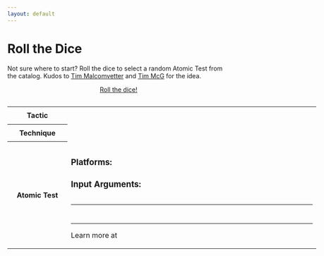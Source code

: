 ```yaml
---
layout: default
---
```


# Roll the Dice

Not sure where to start? Roll the dice to select a random Atomic Test from the catalog. Kudos to 
[Tim Malcomvetter](https://medium.com/@malcomvetter/red-team-use-of-mitre-att-ck-f9ceac6b3be2) and
[Tim McG](https://www.twitter.com/NotMedic) for the idea.

<div style="text-align: center; margin-bottom: 30px;">
  <a class="btn btn-roll-the-dice" href="#" onclick="roll_the_dice()">Roll the dice!</a>
</div>

<table id="roll-the-dice" style="width: auto; margin: 0 auto; display: table; min-width: 700px; max-width: 700px;">
  <tr>
    <th style="width: 120px"><strong>Tactic</strong></th>  
    <td class="randoms">
      <h2 class="random-tactic-name"></h2>
    </td>  
  </tr>
  <tr>
    <th><strong>Technique</strong></th>  
    <td class="randoms">
      <h2 class="random-technique-name"></h2>
    </td>  
  </tr>
  <tr>
    <th><strong>Atomic Test</strong></th>  
    <td class="randoms">
      <h2 class="random-test-name"></h2>
      <blockquote class="random-test-description" style="display: block;"></blockquote>
      <div class="random-test-platforms">
        <h3>
          Platforms:
          <em></em>
        </h3>
      </div>
      <div class="random-test-input-arguments">
        <h3>Input Arguments:</h3>
        <pre></pre>
      </div>
      <hr/>
      <h3 class="random-test-executor-name"></h3>
      <pre class="random-test-executor-steps" style="max-width: 700px"></pre>
      <hr/>
      <p>Learn more at <a class="random-test-link" href="#"></a></p>
    </td>  
  </tr>
</table>
